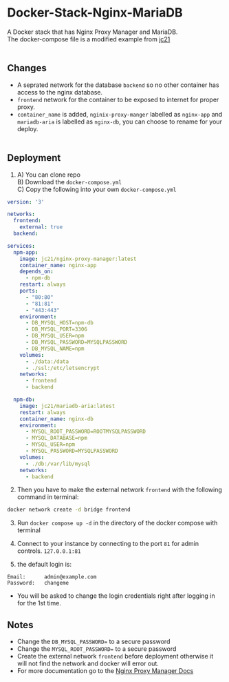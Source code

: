 # Docker-Stack-Nginx-MariaDB
 A Docker stack that has Nginx Proxy Manager and MariaDB.<br>
 The docker-compose file is a modified example from [jc21](https://github.com/NginxProxyManager/nginx-proxy-manager)
<br><br>

<h2>Changes</h2>
 
 - A seprated network for the database `backend` so no other container has access to the nginx database.
 - `frontend` network for the container to be exposed to internet for proper proxy. 
 - `container_name` is added, `nginix-proxy-manger` labelled as `nginx-app` and `mariadb-aria` is labelled as `nginx-db`, you can choose to rename for your deploy.
 <br><br>

## Deployment
1. A) You can clone repo<br>
 B)  Download the `docker-compose.yml`<br>
 C) Copy the following into your own `docker-compose.yml`<br>


```yaml
version: '3'

networks:
  frontend:
    external: true
  backend:

services:
  npm-app:
    image: jc21/nginx-proxy-manager:latest
    container_name: nginx-app
    depends_on: 
      - npm-db
    restart: always
    ports:
      - "80:80"
      - "81:81"
      - "443:443"
    environment:
      - DB_MYSQL_HOST=npm-db
      - DB_MYSQL_PORT=3306
      - DB_MYSQL_USER=npm
      - DB_MYSQL_PASSWORD=MYSQLPASSWORD
      - DB_MYSQL_NAME=npm
    volumes:
      - ./data:/data
      - ./ssl:/etc/letsencrypt
    networks:
      - frontend
      - backend

  npm-db:
    image: jc21/mariadb-aria:latest
    restart: always
    container_name: nginx-db
    environment:
      - MYSQL_ROOT_PASSWORD=ROOTMYSQLPASSWORD
      - MYSQL_DATABASE=npm
      - MYSQL_USER=npm
      - MYSQL_PASSWORD=MYSQLPASSWORD
    volumes:
      - ./db:/var/lib/mysql
    networks:
      - backend
```

2. Then you have to make the external network `frontend` with the following command in terminal:
```bash
docker network create -d bridge frontend
```
3. Run `docker compose up -d` in the directory of the docker compose with terminal

4. Connect to your instance by connecting to the port `81` for admin controls. `127.0.0.1:81`
5. the default login is:
```
Email:      admin@example.com
Password:   changeme
```
- You will be asked to change the login credentials right after logging in for the 1st time.


## Notes 
- Change the `DB_MYSQL_PASSWORD=` to a secure password
- Change the `MYSQL_ROOT_PASSWORD=` to a secure password
- Create the external network `frontend` before deployment otherwise it will not find the network and docker will error out.
- For more documentation go to the [Nginx Proxy Manager Docs](https://nginxproxymanager.com/guide/)
